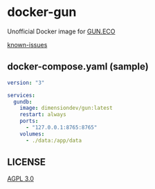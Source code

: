 # docker-gun

Unofficial Docker image for [GUN.ECO](https://gun.eco)

[known-issues](https://github.com/DimensionDev/docker-gun/blob/master/KNOWN-ISSUES.md)

## docker-compose.yaml (sample)

```yaml
version: "3"

services:
  gundb:
    image: dimensiondev/gun:latest
    restart: always
    ports:
      - "127.0.0.1:8765:8765"
    volumes:
      - ./data:/app/data
```

## LICENSE

[AGPL 3.0](https://github.com/DimensionDev/docker-gun/blob/master/LICENSE)

